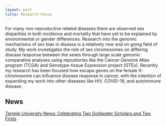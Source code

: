 ```yaml
---
layout: post
title: Research Focus
---
```


For many non-reproductive related diseases there are observed sex disparities in both incidence and mortality that have yet to be explained by environmental or gender differences. Research into the genomic mechanisms of sex bias in disease is a relatively new and on going field of study. My work investigates the role of sex chromosomes on differing disease response between the sexes through large scale genomic comparative analyses using repositories like the Cancer Genome Atlas program (TCGA) and Genotype-tissue Expression project (GTEx). Recently my research has been focused how escape genes on the female X-chromosome can influence disease response in cancer, with the intention of expanding my work into other diseases like HIV, COVID-19, and autoimmune disease.


## News

[Temple University News: Celebrating Two Goldwater Scholars and Two Firsts](https://cst.temple.edu/news/2023/04/celebrating-two-goldwater-scholars-and-two-firsts)

